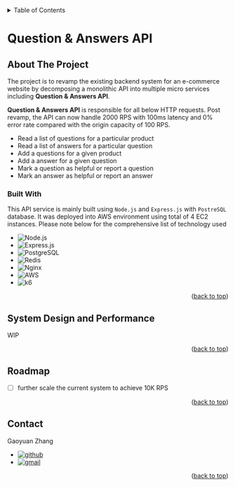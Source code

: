 <!-- Improved compatibility of back to top link: See: https://github.com/othneildrew/Best-README-Template/pull/73 -->
<a name="readme-top"></a>
<!--
*** Thanks for checking out the Best-README-Template. If you have a suggestion
*** that would make this better, please fork the repo and create a pull request
*** or simply open an issue with the tag "enhancement".
*** Don't forget to give the project a star!
*** Thanks again! Now go create something AMAZING! :D
-->



<!-- PROJECT SHIELDS -->
<!--
*** I'm using markdown "reference style" links for readability.
*** Reference links are enclosed in brackets [ ] instead of parentheses ( ).
*** See the bottom of this document for the declaration of the reference variables
*** for contributors-url, forks-url, etc. This is an optional, concise syntax you may use.
*** https://www.markdownguide.org/basic-syntax/#reference-style-links
-->

<!-- TABLE OF CONTENTS -->
<details>
  <summary>Table of Contents</summary>
  <ol>
    <li>
      <a href="#about-the-project">About The Project</a>
      <ul>
        <li><a href="#built-with">Built With</a></li>
      </ul>
    </li>
    <li>
      <a href="#scaling-techniques-and-performance">Scaling Techniques and Performance</a>
    </li>
    <li><a href="#roadmap">Roadmap</a></li>
    <li><a href="#contact">Contact</a></li>
  </ol>
</details>



<!-- ABOUT THE PROJECT -->
# Question & Answers API

## About The Project
The project is to revamp the existing backend system for an e-commerce website by decomposing a monolithic API into multiple micro services including **Question & Answers API**.

**Question & Answers API** is responsible for all below HTTP requests.  Post revamp, the API can now handle 2000 RPS with 100ms latency and 0% error rate compared with the origin capacity of 100 RPS.
* Read a list of questions for a particular product
* Read a list of answers for a particular question
* Add a questions for a given product
* Add a answer for a given question
* Mark a question as helpful or report a question
* Mark an answer as helpful or report an answer

### Built With

This API service is mainly built using ```Node.js``` and ```Express.js``` with ```PostreSQL``` database. It was deployed into AWS environment using total of 4 EC2 instances. Please note below for the comprehensive list of technology used

* ![Node.js]
* ![Express.js]
* ![PostgreSQL]
* ![Redis]
* ![Nginx]
* ![AWS]
* ![k6]

<p align="right">(<a href="#readme-top">back to top</a>)</p>



<!-- SCALING TECHNIQUES AND PERFORMANCE -->
## System Design and Performance

WIP

<p align="right">(<a href="#readme-top">back to top</a>)</p>

<!-- ROADMAP -->
## Roadmap

- [ ] further scale the current system to achieve 10K RPS

<p align="right">(<a href="#readme-top">back to top</a>)</p>

<!-- CONTACT -->
## Contact

Gaoyuan Zhang
* [![github]](github-url)
* [![gmail]](gmail-url)

<p align="right">(<a href="#readme-top">back to top</a>)</p>




<!-- MARKDOWN LINKS & IMAGES -->
<!-- https://www.markdownguide.org/basic-syntax/#reference-style-links -->
[Node.js]: https://img.shields.io/badge/Node.js-339933?style=for-the-badge&logo=nodedotjs&logoColor=white
[Express.js]: https://img.shields.io/badge/Express.js-000000?style=for-the-badge&logo=express&logoColor=white
[PostgreSQL]: https://img.shields.io/badge/PostgreSQL-316192?style=for-the-badge&logo=postgresql&logoColor=white
[Redis]: https://img.shields.io/badge/redis-%23DD0031.svg?&style=for-the-badge&logo=redis&logoColor=white
[Nginx]: https://img.shields.io/badge/Nginx-009639?style=for-the-badge&logo=nginx&logoColor=white
[AWS]: https://img.shields.io/badge/Amazon_AWS-FF9900?style=for-the-badge&logo=amazonaws&logoColor=white
[k6]: https://img.shields.io/badge/k6-7D64FF.svg?style=for-the-badge&logo=k6&logoColor=white
[github]: https://img.shields.io/badge/GitHub-181717.svg?style=for-the-badge&logo=GitHub&logoColor=white
[github-url]: https://github.com/gocodezhang
[gmail]: https://img.shields.io/badge/Gmail-D14836?style=for-the-badge&logo=gmail&logoColor=white
[gmail-url]: mailto:zgy25483387@gmail.com

